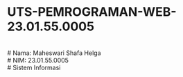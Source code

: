 # UTS-PEMROGRAMAN-WEB-23.01.55.0005
<br>
# Nama: Maheswari Shafa Helga
<br>
# NIM: 23.01.55.0005
<br>
# Sistem Informasi
